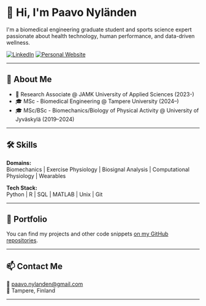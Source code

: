 # 👋 Hi, I'm Paavo Nyländen

I'm a biomedical engineering graduate student and sports science expert passionate about health technology, human performance, and data-driven wellness.

[![LinkedIn](https://img.shields.io/badge/LinkedIn-blue?style=flat-square&logo=linkedin&logoColor=white)](https://www.linkedin.com/in/paavonylanden/)
[![Personal Website](https://img.shields.io/badge/Personal%20Website-orange?style=flat-square&logo=google-chrome&logoColor=white)](https://panyland.github.io/pofo-website/)

---

## 🧠 About Me

- 🔬 Research Associate @ JAMK University of Applied Sciences (2023-)  
- 🎓 MSc - Biomedical Engineering @ Tampere University (2024–)
- 🎓 MSc/BSc - Biomechanics/Biology of Physical Activity @ University of Jyväskylä (2019–2024)

---

## 🛠️ Skills

**Domains:**  
Biomechanics | Exercise Physiology | Biosignal Analysis | Computational Physiology | Wearables

**Tech Stack:**  
Python | R | SQL | MATLAB | Unix | Git

---

## 🚀 Portfolio

You can find my projects and other code snippets [on my GitHub repositories](https://github.com/panyland?tab=repositories). 

---

## 📫 Contact Me

📧 [paavo.nylanden@gmail.com](mailto:paavo.nylanden@gmail.com)  
📍 Tampere, Finland  

---


